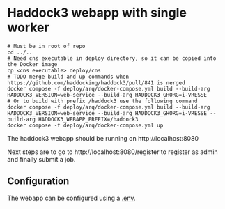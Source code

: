# Haddock3 webapp with single worker

```shell
# Must be in root of repo
cd ../..
# Need cns executable in deploy directory, so it can be copied into the Docker image
cp <cns executable> deploy/cns
# TODO merge build and up commands when https://github.com/haddocking/haddock3/pull/841 is nerged
docker compose -f deploy/arq/docker-compose.yml build --build-arg HADDOCK3_VERSION=web-service --build-arg HADDOCK3_GHORG=i-VRESSE
# Or to build with prefix /haddock3 use the following command
docker compose -f deploy/arq/docker-compose.yml build --build-arg HADDOCK3_VERSION=web-service --build-arg HADDOCK3_GHORG=i-VRESSE --build-arg HADDOCK3_WEBAPP_PREFIX=/haddock3
docker compose -f deploy/arq/docker-compose.yml up
```

The haddock3 webapp should be running on http://localhost:8080

Next steps are to go to http://localhost:8080/register to register as admin and finally submit a job.

## Configuration

The webapp can be configured using a [.env](.env).

